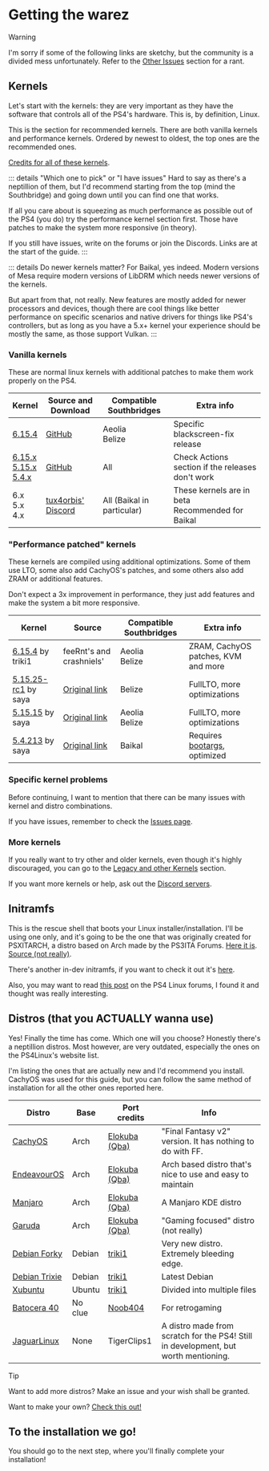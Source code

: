 # Getting the warez

> [!WARNING]
> I'm sorry if some of the following links are sketchy, but the community is a divided mess unfortunately. Refer to the [Other Issues](issues.md#other-issues) section for a rant.
## Kernels
Let's start with the kernels: they are very important as they have the software that controls all of the PS4's hardware. This is, by definition, Linux.

This is the section for recommended kernels. There are both vanilla kernels and performance kernels. Ordered by newest to oldest, the top ones are the recommended ones.

[Credits for all of these kernels](ending#credits).

::: details "Which one to pick" or "I have issues"
Hard to say as there's a neptillion of them, but I'd recommend starting from the top (mind the Southbridge) and going down until you can find one that works.

If all you care about is squeezing as much performance as possible out of the PS4 (you do) try the performance kernel section first. Those have patches to make the system more responsive (in theory).

If you still have issues, write on the forums or join the Discords. Links are at the start of the guide.
:::

::: details Do newer kernels matter?
For Baikal, yes indeed. Modern versions of Mesa require modern versions of LibDRM which needs newer versions of the kernels.

But apart from that, not really. New features are mostly added for newer processors and devices, though there are cool things like better performance on specific scenarios and native drivers for things like PS4's controllers, but as long as you have a 5.x+ kernel your experience should be mostly the same, as those support Vulkan.
:::
### Vanilla kernels
These are normal linux kernels with additional patches to make them work properly on the PS4. 

| Kernel                                                                                                                                                                                   | Source and Download                                 | Compatible Southbridges    | Extra info                                          |
| ---------------------------------------------------------------------------------------------------------------------------------------------------------------------------------------- | --------------------------------------------------- | -------------------------- | --------------------------------------------------- |
| [6.15.4](https://github.com/feeRnt/ps4-linux-12xx/releases/tag/v6.15.4__wifi_blkscrn)                                                                                                    | [GitHub](https://github.com/feeRnt/ps4-linux-12xx)  | Aeolia<br>Belize           | Specific blackscreen-fix release                    |
| [6.15.x](https://github.com/feeRnt/ps4-linux-12xx/releases)<br>[5.15.x](https://github.com/feeRnt/ps4-linux-12xx/releases)<br>[5.4.x](https://github.com/feeRnt/ps4-linux-12xx/releases) | [GitHub](https://github.com/feeRnt/ps4-linux-12xx)  | All                        | Check Actions section if the releases don't work    |
| 6.x<br>5.x<br>4.x                                                                                                                                                                        | [tux4orbis' Discord](https://discord.gg/s6DMgxxqQb) | All (Baikal in particular) | These kernels are in beta<br>Recommended for Baikal |

### "Performance patched" kernels
These kernels are compiled using additional optimizations. Some of them use LTO, some also add CachyOS's patches, and some others also add ZRAM or additional features.

Don't expect a 3x improvement in performance, they just add features and make the system a bit more responsive.

| Kernel                                                                                             | Source                                                       | Compatible Southbridges | Extra info                                      |
| -------------------------------------------------------------------------------------------------- | ------------------------------------------------------------ | ----------------------- | ----------------------------------------------- |
| [6.15.4](https://mega.nz/folder/N0QjHSBT#609IHevkWEW0vnTCFW-Rhw) by triki1                         | feeRnt's and crashniels'                                    | Aeolia<br>Belize        | ZRAM, CachyOS patches, KVM and more             |
| [5.15.25-rc1](https://e.pcloud.link/publink/show?code=XZ6LxqZMjOjBKQVi7B5XS1OUXbn8QrYgAx7) by saya | [Original link](https://www.youtube.com/watch?v=9Q1WwvZUEQc) | Belize                  | FullLTO, more optimizations                     |
| [5.15.15](https://e.pcloud.link/publink/show?code=XZtLxqZPCy9fq0R1A7Xa7T5USXJt4GNpiYk) by saya     | [Original link](https://www.youtube.com/watch?v=9Q1WwvZUEQc) | Aeolia<br>Belize        | FullLTO, more optimizations                     |
| [5.4.213](https://e.pcloud.link/publink/show?code=XZqLxqZxO1NAbr0RMbvdYnRob2KjyPiXLPV) by saya     | [Original link](https://www.youtube.com/watch?v=9Q1WwvZUEQc) | Baikal                  | Requires [bootargs](legacy#bootargs), optimized |

### Specific kernel problems
Before continuing, I want to mention that there can be many issues with kernel and distro combinations.

If you have issues, remember to check the [Issues page](issues).
### More kernels
If you really want to try other and older kernels, even though it's highly discouraged, you can go to the [Legacy and other Kernels](legacy#kernels) section.

If you want more kernels or help, ask out the [Discord servers](revisions.md#important-places).

## Initramfs
This is the rescue shell that boots your Linux installer/installation. I'll be using one only, and it's going to be the one that was originally created for PSXITARCH, a distro based on Arch made by the PS3ITA Forums. [Here it is](https://github.com/DionKill/ps4-linux-tutorial/blob/main/PS4%20Linux/initramfs.zip). [Source (not really)](https://bitbucket.org/piotrkarbowski/better-initramfs/src/master/).

There's another in-dev initramfs, if you want to check it out it's [here](https://github.com/ps4gentoo/initramfs).

Also, you may want to read [this post](https://ps4linux.com/forums/d/93-tutorial-for-building-a-custom-initramfs-research-development) on the PS4 Linux forums, I found it and thought was really interesting.

## Distros (that you ACTUALLY wanna use)
Yes! Finally the time has come. Which one will you choose?
Honestly there's a neptillion distros. Most however, are very outdated, especially the ones on the PS4Linux's website list.

I'm listing the ones that are actually new and I'd recommend you install. CachyOS was used for this guide, but you can follow the same method of installation for all the other ones reported here.

| Distro                                                                                           | Base    | Port credits                                                              | Info                                                                                |
| ------------------------------------------------------------------------------------------------ | ------- | ------------------------------------------------------------------------- | ----------------------------------------------------------------------------------- |
| [CachyOS](https://mega.nz/file/RyUVQARB#HZD49XXac_v2CYKD4Oqa7Tg1aiZ7ltH_cnDxixw9JjY)             | Arch    | [Elokuba (Qba)](https://www.youtube.com/channel/UCU-eXjZ7Ud0k2wC_14mqdOw) | "Final Fantasy v2" version. It has nothing to do with FF.                           |
| [EndeavourOS](https://ps4linux.com/forums/d/386-endeavouros-gaming-rebirth)                      | Arch    | [Elokuba (Qba)](https://www.youtube.com/channel/UCU-eXjZ7Ud0k2wC_14mqdOw) | Arch based distro that's nice to use and easy to maintain                           |
| [Manjaro](https://ps4linux.com/forums/d/342-manjaro-from-scratch)                                | Arch    | [Elokuba (Qba)](https://www.youtube.com/channel/UCU-eXjZ7Ud0k2wC_14mqdOw) | A Manjaro KDE distro                                                                |
| [Garuda](https://ps4linux.com/forums/d/334-garuda-linux-ext4-rc1-yakuza)                         | Arch    | [Elokuba (Qba)](https://www.youtube.com/channel/UCU-eXjZ7Ud0k2wC_14mqdOw) | "Gaming focused" distro (not really)                                                |
| [Debian Forky](https://ps4linux.com/forums/d/373-debian-forky-sid/3)                             | Debian  | [triki1](https://www.youtube.com/@trakerchris9876)                        | Very new distro. Extremely bleeding edge.                                           |
| [Debian Trixie](https://ps4linux.com/forums/d/369-debien-trixie-full-update-mesa-2520-devel/13)  | Debian  | [triki1](https://www.youtube.com/@trakerchris9876)                        | Latest Debian                                                                       |
| [Xubuntu](https://ps4linux.com/forums/d/337-xubuntu-2504-final-release)                          | Ubuntu  | [triki1](https://www.youtube.com/@trakerchris9876)                        | Divided into multiple files                                                         |
| [Batocera 40](https://ps4linux.com/forums/d/252-batocera-40-for-ps4-installation-setup-tutorial) | No clue | [Noob404](https://www.youtube.com/channel/UC9pY5BDCjDLOC4j-zkHPu8)        | For retrogaming                                                                     |
| [JaguarLinux](https://github.com/Jaguarlinux)                                                    | None    | TigerClips1                                                               | A distro made from scratch for the PS4! Still in development, but worth mentioning. |

>[!TIP]
>Want to add more distros? Make an issue and your wish shall be granted.
>
>Want to make your own? [Check this out!](distrodiy)

## To the installation we go!

You should go to the next step, where you'll finally complete your installation!
